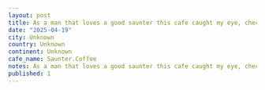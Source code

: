 ```yaml
---
layout: post
title: As a man that loves a good saunter this cafe caught my eye, checks all the Gastown hipster cafe boxes, and has a super cool back courtyard to boot. #worldcoffeetour @saunter.coffee
date: "2025-04-19"
city: Unknown
country: Unknown
continent: Unknown
cafe_name: Saunter.Coffee
notes: As a man that loves a good saunter this cafe caught my eye, checks all the Gastown hipster cafe boxes, and has a super cool back courtyard to boot. #worldcoffeetour @saunter.coffee
published: 1
---
```

